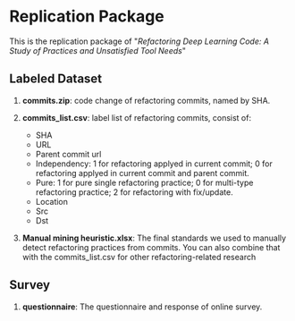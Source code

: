 # Replication Package

This is the replication package of "*_Refactoring Deep Learning Code: A Study of Practices and Unsatisfied Tool Needs_*"

## Labeled Dataset

1. **commits.zip**: code change of refactoring commits, named by SHA.

2. **commits_list.csv**: label list of refactoring commits, consist of:
   * SHA
   * URL
   * Parent commit url
   * Independency: 1 for refactoring applyed in current commit; 0 for refactoring applyed in current commit and parent commit.
   * Pure: 1 for pure single refactoring practice; 0 for multi-type refactoring practice; 2 for refactoring with fix/update.
   * Location
   * Src
   * Dst

3. **Manual mining heuristic.xlsx**: The final standards we used to manually detect refactoring practices from commits. You can also combine that with the commits_list.csv for other refactoring-related research

## Survey
1. **questionnaire**: The questionnaire and response of online survey.

